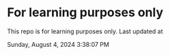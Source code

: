 # For learning purposes only
This repo is for learning purposes only.
Last updated at

Sunday, August 4, 2024 3:38:07 PM

